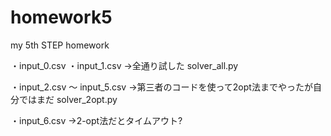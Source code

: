 # homework5
my 5th STEP homework


・input_0.csv
・input_1.csv
→全通り試した solver_all.py

・input_2.csv 〜 input_5.csv
→第三者のコードを使って2opt法までやったが自分ではまだ solver_2opt.py

・input_6.csv
→2-opt法だとタイムアウト?
